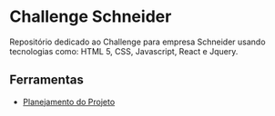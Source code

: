 # Challenge Schneider

Repositório dedicado ao Challenge para empresa Schneider usando tecnologias como: HTML 5, CSS, Javascript, React e Jquery.

## Ferramentas

- [Planejamento do Projeto](https://github.com/JosueTeo220/Challenge-Schneider)
